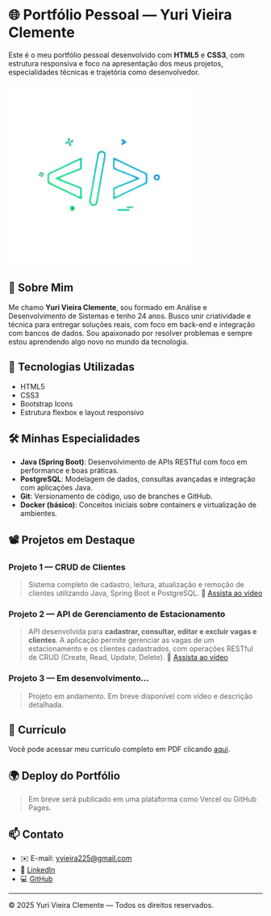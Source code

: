 # 🌐 Portfólio Pessoal — Yuri Vieira Clemente

Este é o meu portfólio pessoal desenvolvido com **HTML5** e **CSS3**, com estrutura responsiva e foco na apresentação dos meus projetos, especialidades técnicas e trajetória como desenvolvedor.

![Imagem do Portfólio](imagens/img-topo-site.png)

## 🧠 Sobre Mim

Me chamo **Yuri Vieira Clemente**, sou formado em Análise e Desenvolvimento de Sistemas e tenho 24 anos. Busco unir criatividade e técnica para entregar soluções reais, com foco em back-end e integração com bancos de dados. Sou apaixonado por resolver problemas e sempre estou aprendendo algo novo no mundo da tecnologia.

## 🚀 Tecnologias Utilizadas

- HTML5
- CSS3
- Bootstrap Icons
- Estrutura flexbox e layout responsivo

## 🛠️ Minhas Especialidades

- **Java (Spring Boot)**: Desenvolvimento de APIs RESTful com foco em performance e boas práticas.
- **PostgreSQL**: Modelagem de dados, consultas avançadas e integração com aplicações Java.
- **Git**: Versionamento de código, uso de branches e GitHub.
- **Docker (básico)**: Conceitos iniciais sobre containers e virtualização de ambientes.

## 📽️ Projetos em Destaque

### Projeto 1 — CRUD de Clientes
> Sistema completo de cadastro, leitura, atualização e remoção de clientes utilizando Java, Spring Boot e PostgreSQL.
🎥 [Assista ao vídeo](videos/CRUD-Cliente.mp4)

### Projeto 2 — API de Gerenciamento de Estacionamento
> API desenvolvida para **cadastrar, consultar, editar e excluir vagas e clientes**. A aplicação permite gerenciar as vagas de um estacionamento e os clientes cadastrados, com operações RESTful de CRUD (Create, Read, Update, Delete).
🎥 [Assista ao vídeo](videos/gerenciamento-de-estacionamento.mp4)

### Projeto 3 — Em desenvolvimento...
> Projeto em andamento. Em breve disponível com vídeo e descrição detalhada.

## 📄 Currículo

Você pode acessar meu currículo completo em PDF clicando [aqui](curriculo/Curriculo.pdf).

## 🌍 Deploy do Portfólio

> Em breve será publicado em uma plataforma como Vercel ou GitHub Pages.

## 📫 Contato

- ✉️ E-mail: [yvieira225@gmail.com](mailto:yvieira225@gmail.com)
- 💼 [LinkedIn](https://www.linkedin.com/in/yuri-clemente-18a277180/)
- 💻 [GitHub](https://github.com/yuriivieirac)

---

© 2025 Yuri Vieira Clemente — Todos os direitos reservados.
